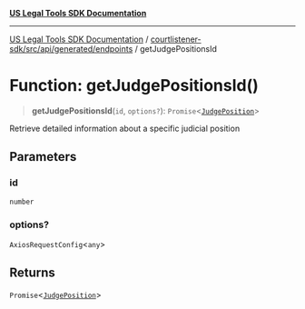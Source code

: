 [**US Legal Tools SDK Documentation**](../../../../../../README.md)

***

[US Legal Tools SDK Documentation](../../../../../../README.md) / [courtlistener-sdk/src/api/generated/endpoints](../README.md) / getJudgePositionsId

# Function: getJudgePositionsId()

> **getJudgePositionsId**(`id`, `options?`): `Promise`\<[`JudgePosition`](../../model/interfaces/JudgePosition.md)\>

Retrieve detailed information about a specific judicial position

## Parameters

### id

`number`

### options?

`AxiosRequestConfig`\<`any`\>

## Returns

`Promise`\<[`JudgePosition`](../../model/interfaces/JudgePosition.md)\>
